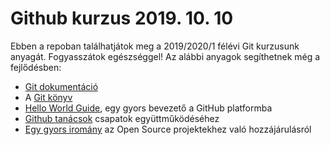 # Github kurzus 2019. 10. 10

Ebben a repoban találhatjátok meg a 2019/2020/1 félévi Git kurzusunk anyagát. Fogyasszátok egészséggel! Az alábbi anyagok segíthetnek még a fejlődésben:

- [Git dokumentáció](https://git-scm.com/docs)
- A [Git könyv](https://git-scm.com/book/en/v2)
- [Hello World Guide](https://guides.github.com/activities/hello-world/), egy gyors bevezető a GitHub platformba
- [Github tanácsok](https://medium.com/@jonathanmines/the-ultimate-github-collaboration-guide-df816e98fb67)  csapatok együttműködéséhez
- [Egy gyors iromány](https://code.tutsplus.com/tutorials/how-to-collaborate-on-github--net-34267)  az Open Source projektekhez való hozzájárulásról


